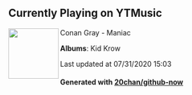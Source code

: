 ## Currently Playing on YTMusic

[<img align="left" width="100" src="https://lh3.googleusercontent.com/P40AFqu8aMn1KsONRp63llwR9wWc2FKjm-QbK2nzhQgpIEFsWu0hzYDr67WIJClBNzG4mb6prv6Eooj6Bg">](https://music.youtube.com/channel/UCDfnnzgPNShOXOYM9V4QIsQ)

Conan Gray - Maniac

**Albums**: Kid Krow

Last updated at 07/31/2020 15:03

#### Generated with [20chan/github-now](https://github.com/20chan/github-now)


<!--
**20chan/20chan** is a ✨ _special_ ✨ repository because its `README.md` (this file) appears on your GitHub profile.

Here are some ideas to get you started:

- 🔭 I’m currently working on ...
- 🌱 I’m currently learning ...
- 👯 I’m looking to collaborate on ...
- 🤔 I’m looking for help with ...
- 💬 Ask me about ...
- 📫 How to reach me: ...
- 😄 Pronouns: ...
- ⚡ Fun fact: ...
-->

